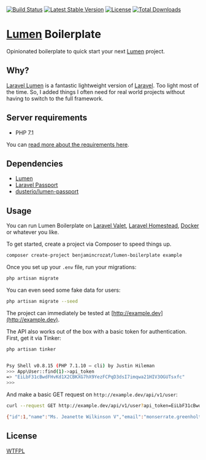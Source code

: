 [![Build Status](https://travis-ci.org/benjamincrozat/lumen-boilerplate.svg?branch=master)](https://travis-ci.org/benjamincrozat/lumen-boilerplate)
[![Latest Stable Version](https://poser.pugx.org/benjamincrozat/lumen-boilerplate/v/stable)](https://packagist.org/packages/benjamincrozat/lumen-boilerplate)
[![License](https://poser.pugx.org/benjamincrozat/lumen-boilerplate/license)](https://packagist.org/packages/benjamincrozat/lumen-boilerplate)
[![Total Downloads](https://poser.pugx.org/benjamincrozat/lumen-boilerplate/downloads)](https://packagist.org/packages/benjamincrozat/lumen-boilerplate)

# [Lumen](https://lumen.laravel.com/docs) Boilerplate

Opinionated boilerplate to quick start your next [Lumen](https://lumen.laravel.com/docs) project.

## Why?

[Laravel Lumen](https://lumen.laravel.com/docs) is a fantastic lightweight version of [Laravel](https://laravel.com/docs). Too light most of the time. So, I added things I often need for real world projects without having to switch to the full framework.

## Server requirements

- PHP 7.1

You can [read more about the requirements here](https://lumen.laravel.com/docs/5.5/installation#server-requirements).

## Dependencies

- [Lumen](https://lumen.laravel.com/docs)
- [Laravel Passport](https://laravel.com/docs/passport)
- [dusterio/lumen-passport](https://github.com/dusterio/lumen-passport)

## Usage

You can run Lumen Boilerplate on [Laravel Valet](https://laravel.com/docs/valet), [Laravel Homestead](https://laravel.com/docs/homestead), [Docker](https://www.docker.com/) or whatever you like.

To get started, create a project via Composer to speed things up.

```bash
composer create-project benjamincrozat/lumen-boilerplate example
```

Once you set up your `.env` file, run your migrations:

```bash
php artisan migrate
```

You can even seed some fake data for users:

```bash
php artisan migrate --seed
```

The project can immediately be tested at [http://example.dev](http://example.dev).

The API also works out of the box with a basic token for authentication. First, get it via Tinker:

```bash
php artisan tinker


Psy Shell v0.8.15 (PHP 7.1.10 — cli) by Justin Hileman
>>> App\User::find(1)->api_token
=> "EiLbF31cBwdFHvKd1X2CBKXG7hX9YezFCPqD3dsI7imqwa21HIV3OGUTsxfc"
>>>
```

And make a basic GET request on `http://example.dev/api/v1/user`:

```bash
curl --request GET http://example.dev/api/v1/user?api_token=EiLbF31cBwdFHvKd1X2CBKXG7hX9YezFCPqD3dsI7imqwa21HIV3OGUTsxfc

{"id":1,"name":"Ms. Jeanette Wilkinson V","email":"monserrate.greenholt@example.com","remember_token":"VpAvVVCd5R","created_at":"2017-11-17 21:24:18","updated_at":"2017-11-17 21:24:18"}
```

## License

[WTFPL](http://www.wtfpl.net/about/)
